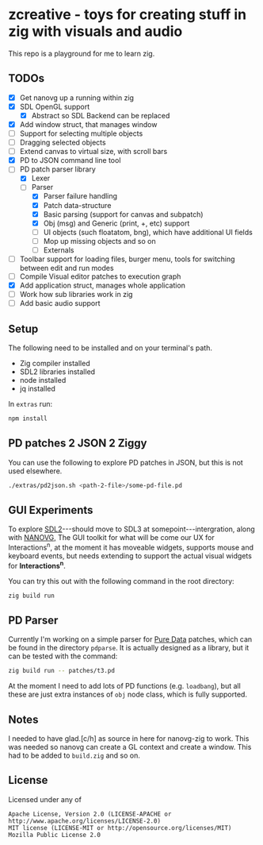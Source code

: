 # zcreative - toys for creating stuff in zig with visuals and audio

This repo is a playground for me to learn zig.

## TODOs

- [X] Get nanovg up a running within zig
- [X] SDL OpenGL support
  - [X] Abstract so SDL Backend can be replaced
- [X] Add window struct, that manages window
- [ ] Support for selecting multiple objects
- [ ] Dragging selected objects
- [ ] Extend canvas to virtual size, with scroll bars
- [X] PD to JSON command line tool
- [ ] PD patch parser library
  - [X] Lexer
  - [ ] Parser
     - [X] Parser failure handling
     - [X] Patch data-structure
     - [X] Basic parsing (support for canvas and subpatch)
     - [X] Obj (msg) and Generic (print, +, etc) support
     - [ ] UI objects (such floatatom, bng), which have additional UI fields
     - [ ] Mop up missing objects and so on
     - [ ] Externals
- [ ] Toolbar support for loading files, burger menu, tools for switching between edit and run modes
- [ ] Compile Visual editor patches to execution graph
- [X] Add application struct, manages whole application
- [ ] Work how sub libraries work in zig
- [ ] Add basic audio support

## Setup

The following need to be installed and on your terminal's path.

- Zig compiler installed
- SDL2 libraries installed
- node installed
- jq installed

In ```extras``` run:

```bash
npm install
```

## PD patches 2 JSON 2 Ziggy

You can use the following to explore PD patches in JSON, but this is not used elsewhere.

```bash
./extras/pd2json.sh <path-2-file>/some-pd-file.pd
```

## GUI Experiments

To explore [SDL2](https://www.libsdl.org/)---should move to SDL3 at somepoint---intergration, along with [NANOVG,](https://github.com/memononen/nanovg) 
The GUI toolkit for what will be come our UX for Interactions<sup>n</sup>, at the moment it has 
moveable widgets, supports mouse and keyboard events, but needs extending to support the actual visual widgets for
**Interactions<sup>n</sup>**.

You can try this out with the following command in the root directory:

```bash
zig build run
```

## PD Parser

Currently I'm working on a simple parser for [Pure Data](https://puredata.info/) patches, which can be 
found in the directory ```pdparse```. It is actually designed as a library, but it can be tested with the command:

```bash
zig build run -- patches/t3.pd
```

At the moment I need to add lots of PD functions (e.g. ```loadbang```), but all these are just extra 
instances of ```obj``` node class, which is fully supported.

## Notes

I needed to have glad.[c/h] as source in here for nanovg-zig
to work. This was needed so nanovg can create a GL context and 
create a window. This had to be added to ```build.zig``` and so on.

## License

Licensed under any of

    Apache License, Version 2.0 (LICENSE-APACHE or http://www.apache.org/licenses/LICENSE-2.0)
    MIT license (LICENSE-MIT or http://opensource.org/licenses/MIT)
    Mozilla Public License 2.0
